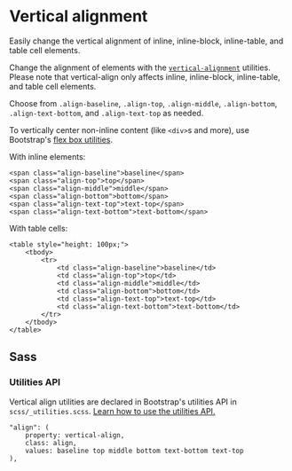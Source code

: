 # Vertical alignment

Easily change the vertical alignment of inline, inline-block, inline-table, and table cell elements.

Change the alignment of elements with the [`vertical-alignment`](https://developer.mozilla.org/en-US/docs/Web/CSS/vertical-align) utilities. Please note that vertical-align only affects inline, inline-block, inline-table, and table cell elements.

Choose from `.align-baseline`, `.align-top`, `.align-middle`, `.align-bottom`, `.align-text-bottom`, and `.align-text-top` as needed.

To vertically center non-inline content (like `<div>`s and more), use Bootstrap's [flex box utilities](https://github.com/AndrewSRea/My_Learning_Port/tree/main/Bootstrap/Utilities/Flex#align-items).

With inline elements:
```
<span class="align-baseline">baseline</span>
<span class="align-top">top</span>
<span class="align-middle">middle</span>
<span class="align-bottom">bottom</span>
<span class="align-text-top">text-top</span>
<span class="align-text-bottom">text-bottom</span>
```
With table cells:
```
<table style="height: 100px;">
    <tbody>
        <tr>
            <td class="align-baseline">baseline</td>
            <td class="align-top">top</td>
            <td class="align-middle">middle</td>
            <td class="align-bottom">bottom</td>
            <td class="align-text-top">text-top</td>
            <td class="align-text-bottom">text-bottom</td>
        </tr>
    </tbody>
</table>
```

## Sass

### Utilities API

Vertical align utilities are declared in Bootstrap's utilities API in `scss/_utilities.scss`. [Learn how to use the utilities API.](https://github.com/AndrewSRea/My_Learning_Port/tree/main/Bootstrap/Utilities/API#using-the-api)
```
"align": (
    property: vertical-align,
    class: align,
    values: baseline top middle bottom text-bottom text-top
),
```